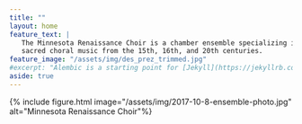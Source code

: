 ```yaml
---
title: ""
layout: home
feature_text: |
   The Minnesota Renaissance Choir is a chamber ensemble specializing in the performance of 
   sacred choral music from the 15th, 16th, and 20th centuries.
feature_image: "/assets/img/des_prez_trimmed.jpg"
#excerpt: "Alembic is a starting point for [Jekyll](https://jekyllrb.com/) projects. Rather than starting from scratch, this boilerplate is designed to get the ball rolling immediately. Install it, configure it, tweak it, push it."
aside: true
---
```


{% include figure.html image="/assets/img/2017-10-8-ensemble-photo.jpg" alt="Minnesota Renaissance Choir"%} 


